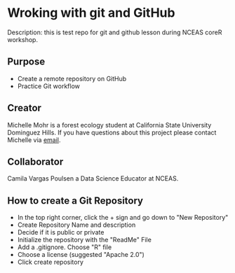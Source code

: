 # Wroking with git and GitHub
Description: this is test repo for git and github lesson during NCEAS coreR workshop. 

## Purpose 

- Create a remote repository on GitHub
- Practice Git workflow

## Creator

Michelle Mohr is a forest ecology student at California State University Dominguez Hills. If you have questions about this project please contact Michelle via [email](mailto:mmohr2@toromail.csudh.edu).

## Collaborator
Camila Vargas Poulsen a Data Science Educator at NCEAS.

## How to create a Git Repository 
- In the top right corner, click the + sign and go down to "New Repository"
- Create Repository Name and description
- Decide if it is public or private 
- Initialize the repository with the "ReadMe" File 
- Add a .gitignore. Choose "R" file
- Choose a license (suggested "Apache 2.0") 
- Click create repository


